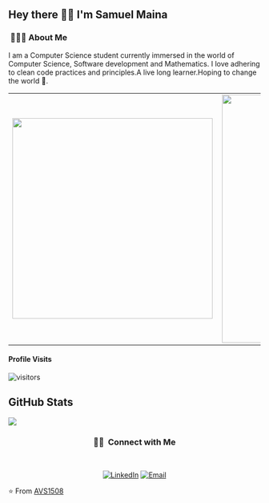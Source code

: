 <h2> Hey there 👋🏾 I'm Samuel Maina</h2>

<h3> &nbsp;👩🏾‍💻 About Me </h3>

I am a Computer Science student currently immersed in the world of Computer Science, Software development and Mathematics. I love adhering to clean code practices and principles.A live long learner.Hoping to change the world 🦸‍.
<center>
<table>
  <tr>
      <td><img width="400px" align="left" src="https://github-readme-stats.vercel.app/api/top-langs/?username=samuelmaina&hide=html,css,ejs,php&layout=compact&show_icons=true&theme=tokyonight" /></td>
      <td><img width="495px" align="left" src="https://github-readme-stats.vercel.app/api?username=samuelmaina&hide=stars,contribs&count_private=true&show_icons=true&theme=tokyonight&hide_border=ture&hide_title=true" /></td>
</table>
</center>

#### Profile Visits 

![visitors](https://visitor-badge.glitch.me/badge?page_id=samuelmaina.)

<h2>GitHub Stats</h2>
<a align="center"href="https://readme-stats-cfgj2cxdy.vercel.app/api?username=samuelmaina&hide=contribs&count_private=false&show_icons=true&theme=cobalt">
  <img align="center" src = "https://github-readme-streak-stats.herokuapp.com/?user=samuelmaina">
</a><br>

<h3 align="center"> 🤝🏻 &nbsp;Connect with Me </h3><br>

<p align="center">
<a href="https://www.linkedin.com/in/samuel-maina-339a431a1/"><img alt="LinkedIn" src="https://img.shields.io/badge/LinkedIn-Samuel%20Maina-blue?style=flat-square&logo=linkedin"></a>
<a href="mailto:samuelmayna@gmail.com"><img alt="Email" src="https://img.shields.io/badge/Samuel Maina %40gmail.com-blue?style=flat-square&logo=gmail"></a>
 
</p>

⭐️ From [AVS1508](https://github.com/AVS1508)

<!---
samuelmaina/samuelmaina is a ✨ special ✨ repository because its `README.md` (this file) appears on your GitHub profile.
You can click the Preview link to take a look at your changes.
--->

